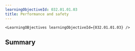 ```yaml
---
learningObjectiveId: 032.01.01.03
title: Performance and safety
---
```


```tsx eval
<LearningOBjectives learningObjectiveId={032.01.01.03} />
```

## Summary

